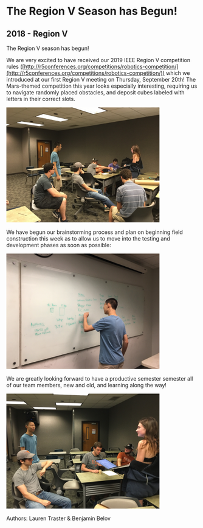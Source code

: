# The Region V Season has Begun!
## 2018 - Region V

The Region V season has begun!

We are very excited to have received our 2019 IEEE Region V competition
rules ([http://r5conferences.org/competitions/robotics-competition/](http://r5conferences.org/competitions/robotics-competition/)) which
we introduced at our first Region V meeting on Thursday, September 20th!
The Mars-themed competition this year looks especially interesting,
requiring us to navigate randomly placed obstacles, and deposit cubes
labeled with letters in their correct slots.

<img alt="brainstorming" src="/src/_posts//blog/2018-09-30-region5/1.jpg" style="max-width:80%">

We have begun our brainstorming process and plan on beginning field
construction this week as to allow us to move into the testing and
development phases as soon as possible:

<img alt="drawing on whiteboard" src="/src/_posts//blog/2018-09-30-region5/2.jpg" style="max-width:80%">

We are greatly looking forward to have a productive semester semester all
of our team members, new and old, and learning along the way!

<img alt="more brainstorming" src="/src/_posts//blog/2018-09-30-region5/3.jpg" style="max-width:80%">

Authors: Lauren Traster & Benjamin Belov